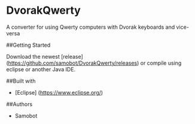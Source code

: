  # DvorakQwerty
A converter for using Qwerty computers with Dvorak keyboards and vice-versa

##Getting Started

Download the newest [release] (https://github.com/samobot/DvorakQwerty/releases) or compile using eclipse or another Java IDE.

##Built with
* [Eclipse] (https://www.eclipse.org/)

##Authors

* Samobot
